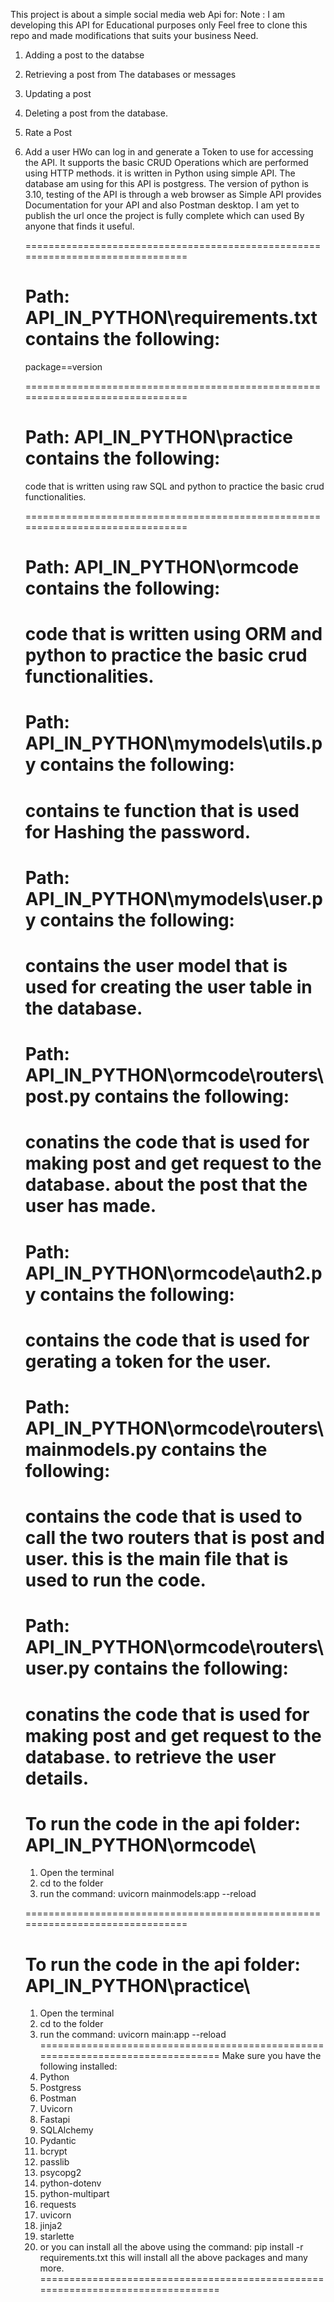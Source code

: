 This project is about a simple social media web Api for:
Note : I am developing this API for Educational purposes only Feel free to clone this repo  and made modifications that suits your business Need.

1. Adding a post to the databse
2. Retrieving a post from The databases or messages
3. Updating a post
4. Deleting a post from the database.
5. Rate a Post 
6. Add a user HWo can log in and generate a Token to use for accessing the API.
   It supports the basic CRUD Operations
   which are performed using HTTP methods.
   it is written in Python using simple API. The database am using for this API is postgress. The version of python is 3.10,      testing of the API is through a web browser as Simple API provides Documentation for your API and also Postman desktop.
   I am yet to publish the url once the project is fully complete which can used By anyone that finds it useful.

   ===============================================================================
   # Path: API_IN_PYTHON\requirements.txt contains the following:
   package==version

   ===============================================================================
   # Path: API_IN_PYTHON\practice contains the following:
   code that is written using raw SQL and python to practice the basic crud functionalities.

   ===============================================================================
   # Path: API_IN_PYTHON\ormcode contains the following:
   code that is written using ORM and python to practice the basic crud functionalities.
   ===============================================================================
   # Path: API_IN_PYTHON\mymodels\utils.py contains the following:
   contains te function that is used for Hashing the password.
   ===============================================================================
   # Path: API_IN_PYTHON\mymodels\user.py contains the following:
   contains the user model that is used for creating the user table in the database.
   ===============================================================================
   # Path: API_IN_PYTHON\ormcode\routers\post.py contains the following:
   conatins the code that is used for making post and get request to the database.
   about the post that the user has made.
   ===============================================================================
   # Path: API_IN_PYTHON\ormcode\auth2.py contains the following:
   contains the code that is used for gerating a token for the user.
   ===============================================================================
   # Path: API_IN_PYTHON\ormcode\routers\mainmodels.py contains the following:
   contains the code that is used to call the two routers that is post and user.
   this is the main file that is used to run the code.
   ===============================================================================
   # Path: API_IN_PYTHON\ormcode\routers\user.py contains the following:
   conatins the code that is used for making post and get request to the database.
   to retrieve the user details.
   ===============================================================================
   # To run the code in the api folder: API_IN_PYTHON\ormcode\
   1. Open the terminal
   2. cd to the folder
   3. run the command: uvicorn mainmodels:app --reload

   ===============================================================================
   # To run the code in the api folder: API_IN_PYTHON\practice\
   1. Open the terminal
   2. cd to the folder
   3. run the command: uvicorn main:app --reload
   ================================================================================
   Make sure you have the following installed:
   1. Python
   2. Postgress
   3. Postman
   4. Uvicorn
   5. Fastapi
   6. SQLAlchemy
   7. Pydantic
   8. bcrypt
   9. passlib
   10. psycopg2
   11. python-dotenv
   12. python-multipart
   13. requests
   14. uvicorn
   15. jinja2
   16. starlette 
   17. or
   you can install all the above using the command: pip install -r requirements.txt
   this will install all the above packages and many more.
   ================================================================================





